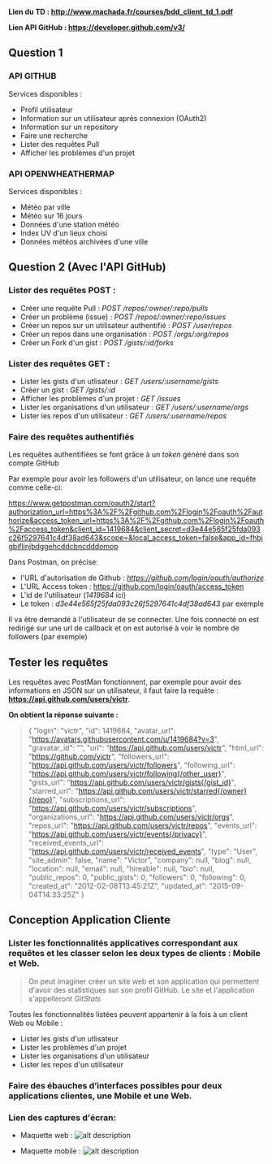 **Lien du TD : http://www.machada.fr/courses/bdd_client_td_1.pdf**

**Lien API GitHub : https://developer.github.com/v3/**

## Question 1

### API GITHUB
Services disponibles :
  - Profil utilisateur
  - Information sur un utilisateur après connexion (OAuth2)
  - Information sur un repository
  - Faire une recherche
  - Lister des requêtes Pull
  - Afficher les problèmes d'un projet
  
### API OPENWHEATHERMAP
Services disponibles :
  - Météo par ville
  - Météo sur 16 jours
  - Données d'une station météo
  - Index UV d'un lieux choisi
  - Données météos archivées d'une ville

## Question 2 (Avec l'API GitHub)

### Lister des requêtes POST :
  - Créer une requête Pull : *POST /repos/:owner/:repo/pulls*
  - Créer un problème (issue) : *POST /repos/:owner/:repo/issues*
  - Créer un repos sur un utilisateur authentifié : *POST /user/repos*
  - Créer un repos dans une organisation : *POST /orgs/:org/repos*
  - Créer un Fork d'un gist : *POST /gists/:id/forks*

### Lister des requêtes GET :
  - Lister les gists d'un utlisateur : *GET /users/:username/gists*
  - Créer un gist : *GET /gists/:id*
  - Afficher les problèmes d'un projet : *GET /issues*
  - Lister les organisations d'un utilisateur : *GET /users/:username/orgs*
  - Lister les repos d'un utilisateur : *GET /users/:username/repos*

### Faire des requêtes authentifiés
Les requêtes authentifiées se font grâce à un *token* généré dans son compte GitHub

Par exemple pour avoir les followers d'un utilisateur, on lance une requête comme celle-ci:

https://www.getpostman.com/oauth2/start?authorization_url=https%3A%2F%2Fgithub.com%2Flogin%2Foauth%2Fauthorize&access_token_url=https%3A%2F%2Fgithub.com%2Flogin%2Foauth%2Faccess_token&client_id=1419684&client_secret=d3e44e565f25fda093c26f5297641c4df38ad643&scope=&local_access_token=false&app_id=fhbjgbiflinjbdggehcddcbncdddomop

Dans Postman, on précise:
  - l'URL d'autorisation de Github : *https://github.com/login/oauth/authorize*
  - L'URL Access token : https://github.com/login/oauth/access_token
  - L'id de l'utilisateur (*1419684* ici) 
  - Le token : *d3e44e565f25fda093c26f5297641c4df38ad643* par exemple

Il va être demandé à l'utilisateur de se connecter. Une fois connecté on est redirigé sur une url de callback et on est autorisé à voir le nombre de followers (par exemple)


## Tester les requêtes
Les requêtes avec PostMan fonctionnent, par exemple pour avoir des informations en JSON sur un utilisateur, il faut faire la requête : **https://api.github.com/users/victr**.

**On obtient la réponse suivante :**

> {
  "login": "victr",
  "id": 1419684,
  "avatar_url": "https://avatars.githubusercontent.com/u/1419684?v=3",
  "gravatar_id": "",
  "url": "https://api.github.com/users/victr",
  "html_url": "https://github.com/victr",
  "followers_url": "https://api.github.com/users/victr/followers",
  "following_url": "https://api.github.com/users/victr/following{/other_user}",
  "gists_url": "https://api.github.com/users/victr/gists{/gist_id}",
  "starred_url": "https://api.github.com/users/victr/starred{/owner}{/repo}",
  "subscriptions_url": "https://api.github.com/users/victr/subscriptions",
  "organizations_url": "https://api.github.com/users/victr/orgs",
  "repos_url": "https://api.github.com/users/victr/repos",
  "events_url": "https://api.github.com/users/victr/events{/privacy}",
  "received_events_url": "https://api.github.com/users/victr/received_events",
  "type": "User",
  "site_admin": false,
  "name": "Victor",
  "company": null,
  "blog": null,
  "location": null,
  "email": null,
  "hireable": null,
  "bio": null,
  "public_repos": 0,
  "public_gists": 0,
  "followers": 0,
  "following": 0,
  "created_at": "2012-02-08T13:45:21Z",
  "updated_at": "2015-09-04T14:33:25Z"
}

## Conception Application Cliente

### Lister les fonctionnalités applicatives correspondant aux requêtes et les classer selon les deux types de clients : Mobile et Web.

> On peut imaginer créer un site web et son application qui permettent d'avoir des statistiques sur son profil GitHub.
> Le site et l'application s'appelleront *GitStats*

Toutes les fonctionnalités listées peuvent appartenir à la fois à un client Web ou Mobile :

  - Lister les gists d'un utlisateur
  - Lister les problèmes d'un projet
  - Lister les organisations d'un utilisateur
  - Lister les repos d'un utilisateur
 
###  Faire des ébauches d’interfaces possibles pour deux applications clientes, une Mobile et une Web.

### Lien des captures d'écran:
  - Maquette web : 
  ![alt description](http://s29.postimg.org/3zbhdimfb/Screenshot_2015_11_12_16_02_30.png)
  
  - Maquette mobile : 
  ![alt description](http://s4.postimg.org/e4lefv2gd/Screenshot_2015_11_12_16_02_11.png)

